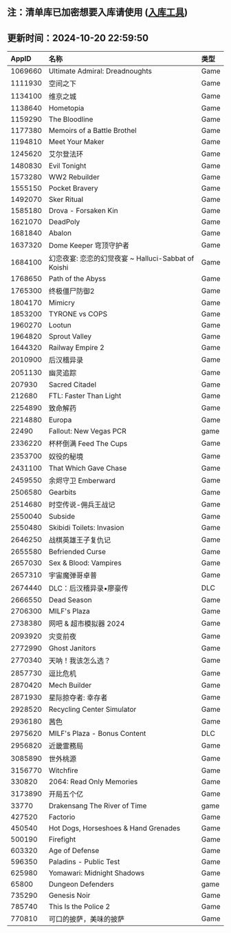 ## 注：清单库已加密想要入库请使用 ([入库工具](https://github.com/BlankTMing/ManifestAutoUpdate/releases))

## 更新时间：2024-10-20 22:59:50
| AppID | 名称 | 类型  |
| :-------------------- | :----------------------------- | :----------- |
| 1069660 | Ultimate Admiral: Dreadnoughts| Game |
| 1111930 | 空间之下| Game |
| 1134100 | 维京之城| Game |
| 1138640 | Hometopia| Game |
| 1159290 | The Bloodline| Game |
| 1177380 | Memoirs of a Battle Brothel| Game |
| 1194810 | Meet Your Maker| Game |
| 1245620 | 艾尔登法环| Game |
| 1480830 | Evil Tonight| Game |
| 1573280 | WW2 Rebuilder| Game |
| 1555150 | Pocket Bravery| Game |
| 1492070 | Sker Ritual| Game |
| 1585180 | Drova - Forsaken Kin| Game |
| 1621070 | DeadPoly| Game |
| 1681840 | Abalon| Game |
| 1637320 | Dome Keeper 穹顶守护者| Game |
| 1684100 | 幻恋夜宴: 恋恋的幻觉夜宴 ~ Halluci-Sabbat of Koishi| Game |
| 1768650 | Path of the Abyss| Game |
| 1765300 | 终极僵尸防御2| Game |
| 1804170 | Mimicry| Game |
| 1853200 | TYRONE vs COPS| Game |
| 1960270 | Lootun| Game |
| 1964820 | Sprout Valley| Game |
| 1644320 | Railway Empire 2| Game |
| 2010900 | 后汉稽异录| Game |
| 2051130 | 幽灵追踪| Game |
| 207930 | Sacred Citadel| Game |
| 212680 | FTL: Faster Than Light| Game |
| 2254890 | 致命解药| Game |
| 2214880 | Europa| Game |
| 22490 | Fallout: New Vegas PCR| game |
| 2336220 | 杯杯倒满 Feed The Cups| Game |
| 2353700 | 奴役的秘境| Game |
| 2431100 | That Which Gave Chase| Game |
| 2459550 | 余烬守卫 Emberward| Game |
| 2506580 | Gearbits| Game |
| 2514680 | 时空传说-佣兵王战记| Game |
| 2550040 | Subside| Game |
| 2550480 | Skibidi Toilets: Invasion| Game |
| 2646250 | 战棋英雄王子复仇记| Game |
| 2655580 | Befriended Curse| Game |
| 2657030 | Sex & Blood: Vampires| Game |
| 2657310 | 宇宙魔弹哥卓普| Game |
| 2674440 | DLC：后汉稽异录•廖豪传| DLC |
| 2666550 | Dead Season| Game |
| 2706300 | MILF's Plaza| Game |
| 2738380 | 网吧 & 超市模拟器 2024| Game |
| 2093920 | 灾变前夜| Game |
| 2772990 | Ghost Janitors| Game |
| 2770340 | 天呐！我该怎么选？| Game |
| 2857730 | 逗比危机| Game |
| 2870420 | Mech Builder| Game |
| 2871930 | 星际掠夺者: 幸存者| Game |
| 2928520 | Recycling Center Simulator| Game |
| 2936180 | 茜色| Game |
| 2975620 | MILF's Plaza - Bonus Content| DLC |
| 2956820 | 近畿霊務局| Game |
| 3085890 | 世外桃源| Game |
| 3156770 | Witchfire| Game |
| 330820 | 2064: Read Only Memories| Game |
| 3173890 | 开局五个亿| Game |
| 33770 | Drakensang The River of Time| game |
| 427520 | Factorio| Game |
| 450540 | Hot Dogs, Horseshoes & Hand Grenades| Game |
| 500190 | Firefight| Game |
| 603320 | Age of Defense| Game |
| 596350 | Paladins - Public Test| Game |
| 625980 | Yomawari: Midnight Shadows| Game |
| 65800 | Dungeon Defenders| game |
| 735290 | Genesis Noir| Game |
| 785740 | This Is the Police 2| Game |
| 770810 | 可口的披萨，美味的披萨| Game |
